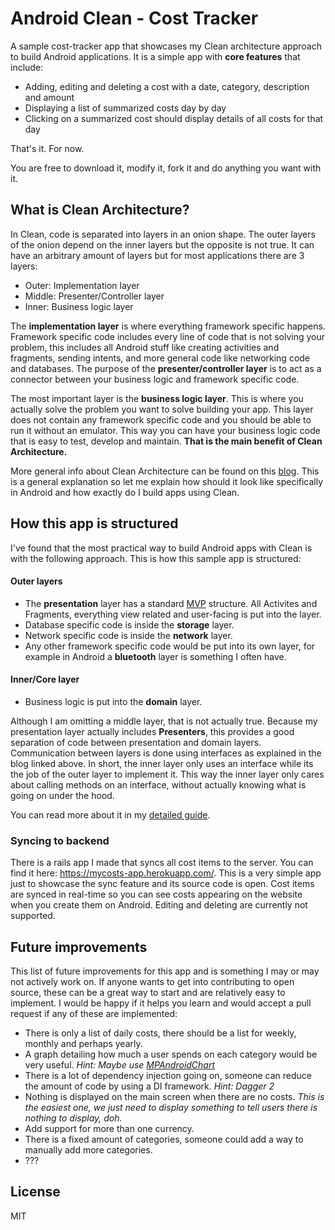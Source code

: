 # Android Clean - Cost Tracker
A sample cost-tracker app that showcases my Clean architecture approach to build Android applications. It is a simple app with **core features** that include:

- Adding, editing and deleting a cost with a date, category, description and amount
- Displaying a list of summarized costs day by day
- Clicking on a summarized cost should display details of all costs for that day

That's it. For now.

You are free to download it, modify it, fork it and do anything you want with it.

## What is Clean Architecture?

In Clean, code is separated into layers in an onion shape. The outer layers of the onion depend on the inner layers but the opposite is not true. It can have an arbitrary amount of layers but for most applications there are 3 layers:

- Outer: Implementation layer
- Middle:  Presenter/Controller layer
- Inner: Business logic layer

The **implementation layer** is where everything framework specific happens. Framework specific code includes every line of code that is not solving your problem, this includes all Android stuff like creating activities and fragments, sending intents, and more general code like networking code and databases. The purpose of the **presenter/controller layer** is to act as a connector between your business logic and framework specific code.

The most important layer is the **business logic layer**. This is where you actually solve the problem you want to solve building your app. This layer does not contain any framework specific code and you should be able to run it without an emulator. This way you can have your business logic code that is easy to test, develop and maintain. **That is the main benefit of Clean Architecture.**

More general info about Clean Architecture can be found on this [blog]. This is a general explanation so let me explain how should it look like specifically in Android and how exactly do I build apps using Clean.

## How this app is structured

I've found that the most practical way to build Android apps with Clean is with the following approach. This is how this sample app is structured:

#### Outer layers
- The **presentation** layer has a standard [MVP] structure. All Activites and Fragments, everything view related and user-facing is put into the layer.
- Database specific code is inside the **storage** layer.
- Network specific code is inside the **network** layer.
- Any other framework specific code would be put into its own layer, for example in Android a **bluetooth** layer is something I often have.

#### Inner/Core layer
- Business logic is put into the **domain** layer.

Although I am omitting a middle layer, that is not actually true. Because my presentation layer actually includes **Presenters**, this provides a good separation of code between presentation and domain layers. Communication between layers is done using interfaces as explained in the blog linked above. In short, the inner layer only uses an interface while its the job of the outer layer to implement it. This way the inner layer only cares about calling methods on an interface, without actually knowing what is going on under the hood.

You can read more about it in my [detailed guide].

### Syncing to backend

There is a rails app I made that syncs all cost items to the server. You can find it here: https://mycosts-app.herokuapp.com/. This is a very simple app just to showcase the sync feature and its source code is open. Cost items are synced in real-time so you can see costs appearing on the website when you create them on Android. Editing and deleting are currently not supported.

## Future improvements

This list of future improvements for this app and is something I may or may not actively work on. If anyone wants to get into contributing to open source, these can be a great way to start and are relatively easy to implement. I would be happy if it helps you learn and would accept a pull request if any of these are implemented:

- There is only a list of daily costs, there should be a list for weekly, monthly and perhaps yearly.
- A graph detailing how much a user spends on each category would be very useful. *Hint: Maybe use [MPAndroidChart]*
- There is a lot of dependency injection going on, someone can reduce the amount of code by using a DI framework. *Hint: Dagger 2*
- Nothing is displayed on the main screen when there are no costs. *This is the easiest one, we just need to display something to tell users there is nothing to display, doh.*
- Add support for more than one currency.
- There is a fixed amount of categories, someone could add a way to manually add more categories.
- ???


License
----

MIT


[//]: # (These are reference links used in the body of this note and get stripped out when the markdown processor does its job. There is no need to format nicely because it shouldn't be seen. Thanks SO - http://stackoverflow.com/questions/4823468/store-comments-in-markdown-syntax)


[source code]: <https://github.com/dmilicic/mycosts-rails-backend>
[detailed guide]: <https://medium.com/@dmilicic/a-detailed-guide-on-developing-android-apps-using-the-clean-architecture-pattern-d38d71e94029>
[blog]: <https://blog.8thlight.com/uncle-bob/2012/08/13/the-clean-architecture.html>
[MVP]: <https://en.wikipedia.org/wiki/Model%E2%80%93view%E2%80%93presenter>
[MPAndroidChart]: <https://github.com/PhilJay/MPAndroidChart>
[DBFlow]: <https://github.com/Raizlabs/DBFlow>
